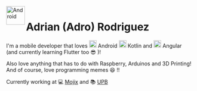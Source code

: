 <img align="left" width="auto" height="50" src="https://1000marcas.net/wp-content/uploads/2020/01/Android-logo-600x338.png" alt="Android">

# Adrian (Adro) Rodriguez
I'm a mobile developer that loves
<img src="https://cdn.worldvectorlogo.com/logos/android.svg" width="auto" height="20" />
Android 
<img src="https://www.seyfmark.com/wp-content/uploads/2019/08/kotlin-logo.png" width="auto" height="20" />
Kotlin and
<img src="https://cdn.worldvectorlogo.com/logos/angular-icon.svg" width="auto" height="20" />
Angular (and currently learning Flutter too :sunglasses: )!

Also love anything that has to do with Raspberry, Arduinos and 3D Printing! And of course, love programming memes :satisfied: !!

Currently working at :computer: [Mojix](https://mojix.com) and :books: [UPB](https://www.upb.edu)
